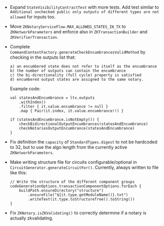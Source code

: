 - Expand `StateVisibilityContractTest` with more tests. Add test similar to `Additional unchecked public only outputs of different types are not allowed` for inputs too.
- Move `ZKNotaryServiceFlow.MAX_ALLOWED_STATES_IN_TX` to `ZKNetworkParameters` and enforce also in `ZKTransactionBuilder` and `ZKVerifierTransaction`.
- Complete `CommandContextFactory.generateCheckEncumbrancesValidMethod` by checking in the outputs list that:
  ```
  a) an encumbered state does not refer to itself as the encumbrance
  b) the number of outputs can contain the encumbrance
  c) the bi-directionality (full cycle) property is satisfied
  d) encumbered output states are assigned to the same notary.
  ```

  Example code: 

  ```
  val statesAndEncumbrance = ltx.outputs
      .withIndex()
      .filter { it.value.encumbrance != null }
      .map { Pair(it.index, it.value.encumbrance!!) }
  
  if (statesAndEncumbrance.isNotEmpty()) {
      checkBidirectionalOutputEncumbrances(statesAndEncumbrance)
      checkNotariesOutputEncumbrance(statesAndEncumbrance)
  }
  ```
- Fix definition the `capacity` of `StandardTypes.digest` to not be hardcoded to 32, but to use the algo length from the currently active `ZKNetworkParameters`.
- Make writing structure file for circuits configurable/optional in `CircuitGenerator.generateCircuitFor()`. Currently, always written to file like this:
  ```
  // Write the structure of the different component groups
  codeGenerationOptions.transactionComponentOptions.forEach {
      buildPath.ensureDirectory("structure")
          .ensureFile("${it.type.getModuleName()}.txt")
          .writeText(it.type.toStructureTree().toString())
  }
  ```
- Fix `ZKNotary.isZKValidating()` to correctly determine if a notary is actually zkvalidating.